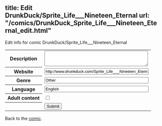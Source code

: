 title: Edit DrunkDuck/Sprite_Life___Nineteen_Eternal
url: "/comics/DrunkDuck_Sprite_Life___Nineteen_Eternal_edit.html"
---
Edit info for comic DrunkDuck/Sprite_Life___Nineteen_Eternal

<form name="comic" action="http://gaepostmail.appspot.com/comic/" method="post">
<table class="comicinfo">
<tr>
<th>Description</th><td><textarea name="description" cols="40" rows="3"></textarea></td>
</tr>
<tr>
<th>Website</th><td><input type="text" name="url" value="http://www.drunkduck.com/Sprite_Life___Nineteen_Eternal/" size="40"/></td>
</tr>
<tr>
<th>Genre</th><td><input type="text" name="genre" value="Other" size="40"/></td>
</tr>
<tr>
<th>Language</th><td><input type="text" name="language" value="English" size="40"/></td>
</tr>
<tr>
<th>Adult content</th><td><input type="checkbox" name="adult" value="adult" /></td>
</tr>
<tr>
<th></th><td>
<input type="hidden" name="comic" value="DrunkDuck_Sprite_Life___Nineteen_Eternal" />
<input type="submit" name="submit" value="Submit" />
</td>
</tr>
</table>
</form>

Back to the [comic](DrunkDuck_Sprite_Life___Nineteen_Eternal.html).
